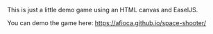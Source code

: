 This is just a little demo game using an HTML canvas and EaselJS.

You can demo the game here: https://afioca.github.io/space-shooter/
